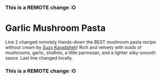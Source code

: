 ### This is a REMOTE change :O
# Garlic Mushroom Pasta
Line 2 changed remotely
Hands-down the BEST mushroom pasta recipe without cream by [Suzy Karadsheh](https://www.themediterraneandish.com/mushroom-pasta-recipe/)! Rich and velvety with loads of mushrooms, garlic, shallots, a little parmesan, and a lighter silky-smooth sauce.
Last line changed locally.
### This is a REMOTE change :O
